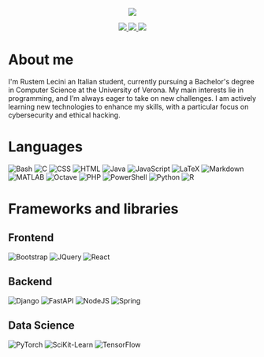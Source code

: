 <p align="center">
    <a href="https://github.com/RustemL02">
        <img src="https://capsule-render.vercel.app/api?type=waving&color=gradient&height=256&fontSize=64&section=header&text=Hi%20there,%20I'm%20Rustem%20👋">
    </a>
</p>

<p align="center">
    <a href="http://discordapp.com/users/486334942167433217">
        <img src="https://img.shields.io/badge/Discord-%235865F2.svg?style=for-the-badge&logo=discord&logoColor=white" />
    </a>
    <a href="https://www.linkedin.com/in/RustemL02/">
        <img src="https://custom-icon-badges.demolab.com/badge/LinkedIn-0A66C2?style=for-the-badge&logo=LinkedIn-white&logoColor=fff" />
    </a>
    <a href="https://x.com/RustemL02">
        <img src="https://img.shields.io/badge/X-%23000000.svg?style=for-the-badge&logo=X&logoColor=white" />
    </a>
</p>

# About me

I'm Rustem Lecini an Italian student, currently pursuing a Bachelor's degree in Computer Science at the University of Verona. My main interests lie in programming, and I’m always eager to take on new challenges. I am actively learning new technologies to enhance my skills, with a particular focus on cybersecurity and ethical hacking.

# Languages

![Bash](https://skillicons.dev/icons?i=bash)
![C](https://skillicons.dev/icons?i=c)
![CSS](https://skillicons.dev/icons?i=css)
![HTML](https://skillicons.dev/icons?i=html)
![Java](https://skillicons.dev/icons?i=java)
![JavaScript](https://skillicons.dev/icons?i=javascript)
![LaTeX](https://skillicons.dev/icons?i=latex)
![Markdown](https://skillicons.dev/icons?i=markdown)
![MATLAB](https://skillicons.dev/icons?i=matlab)
![Octave](https://skillicons.dev/icons?i=octave)
![PHP](https://skillicons.dev/icons?i=php)
![PowerShell](https://skillicons.dev/icons?i=powershell)
![Python](https://skillicons.dev/icons?i=python)
![R](https://skillicons.dev/icons?i=r)

# Frameworks and libraries

## Frontend

![Bootstrap](https://skillicons.dev/icons?i=bootstrap)
![JQuery](https://skillicons.dev/icons?i=jquery)
![React](https://skillicons.dev/icons?i=react)

## Backend

![Django](https://skillicons.dev/icons?i=django)
![FastAPI](https://skillicons.dev/icons?i=fastapi)
![NodeJS](https://skillicons.dev/icons?i=nodejs)
![Spring](https://skillicons.dev/icons?i=spring)

## Data Science

![PyTorch](https://skillicons.dev/icons?i=pytorch)
![SciKit-Learn](https://skillicons.dev/icons?i=sklearn)
![TensorFlow](https://skillicons.dev/icons?i=tensorflow)
